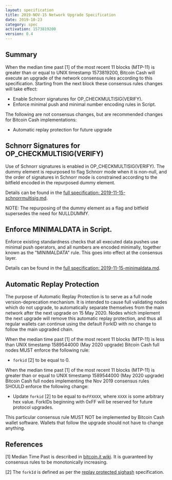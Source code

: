 ```yaml
---
layout: specification
title: 2019-NOV-15 Network Upgrade Specification
date: 2019-10-23
category: spec
activation: 1573819200
version: 0.4
---
```


## Summary

When the median time past [1] of the most recent 11 blocks (MTP-11) is greater than or equal to UNIX timestamp 1573819200,
Bitcoin Cash will execute an upgrade of the network consensus rules according to this specification.
Starting from the next block these consensus rules changes will take effect:

* Enable Schnorr signatures for OP_CHECKMULTISIG(VERIFY).
* Enforce minimal push and minimal number encoding rules in Script.

The following are not consensus changes, but are recommended changes for Bitcoin Cash implementations:

* Automatic replay protection for future upgrade

## Schnorr Signatures for OP_CHECKMULTISIG(VERIFY)

Use of Schnorr signatures is enabled in OP_CHECKMULTISIG(VERIFY). The dummy element is repurposed to flag
Schnorr mode when it is non-null, and the order of signatures in Schnorr mode is constrained according to
the bitfield encoded in the repurposed dummy element.

Details can be found in the [full specification: 2019-11-15-schnorrmultisig.md](2019-11-15-schnorrmultisig.md).

NOTE: The repurposing of the dummy element as a flag and bitfield supersedes the need for NULLDUMMY.

## Enforce MINIMALDATA in Script.

Enforce existing standardness checks that all executed data pushes use minimal push operators, and all numbers are encoded minimally,
together known as the "MINIMALDATA" rule. This goes into effect at the consensus layer.

Details can be found in the [full specification: 2019-11-15-minimaldata.md](2019-11-15-minimaldata.md).

## Automatic Replay Protection

The purpose of Automatic Replay Protection is to serve as a full node version-deprecation mechanism. It is intended to cause 
full validating nodes which do not upgrade, to automatically separate themselves from the main network after the next
upgrade on 15 May 2020. Nodes which implement the next upgrade will remove this automatic replay protection, and thus all regular
wallets can continue using the default ForkID with no change to follow the main upgraded chain.

When the median time past [1] of the most recent 11 blocks (MTP-11) is less than UNIX timestamp 1589544000 (May 2020 upgrade)
Bitcoin Cash full nodes MUST enforce the following rule:

 * `forkid` [2] to be equal to 0.

When the median time past [1] of the most recent 11 blocks (MTP-11) is greater than or equal to UNIX timestamp 1589544000
(May 2020 upgrade) Bitcoin Cash full nodes implementing the Nov 2019 consensus rules SHOULD enforce the following change:

 * Update `forkid` [2] to be equal to `0xFFXXXX`, where `XXXX` is some arbitrary hex value.
   ForkIDs beginning with 0xFF will be reserved for future protocol upgrades.

This particular consensus rule MUST NOT be implemented by Bitcoin Cash wallet software. Wallets that follow the upgrade
should not have to change anything.

## References

[1] Median Time Past is described in [bitcoin.it wiki](https://en.bitcoin.it/wiki/Block_timestamp).
It is guaranteed by consensus rules to be monotonically increasing.

[2] The `forkId` is defined as per the [replay protected sighash](replay-protected-sighash.md) specification.
